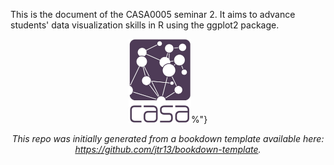 This is the document of the CASA0005 seminar 2. It aims to advance students' data visualization skills in R using the ggplot2 package.
<center>
<img src="casa_logo.jpg" width="100" >%"}
<center>

*This repo was initially generated from a bookdown template available here: https://github.com/jtr13/bookdown-template.*

